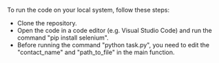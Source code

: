 To run the code on your local system, follow these steps:

- Clone the repository.
- Open the code in a code editor (e.g. Visual Studio Code) and run the command "pip install selenium".
- Before running the command "python task.py", you need to edit the "contact_name" and "path_to_file" in the main function.
